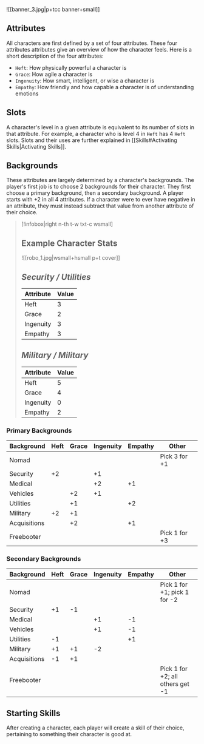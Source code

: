 ![[banner_3.jpg|p+tcc banner+small]]

## Attributes
All characters are first defined by a set of four attributes. These four attributes attributes give an overview of how the character feels. Here is a short description of the four attributes:
- `Heft`: How physically powerful a character is
- `Grace`: How agile a character is
- `Ingenuity`: How smart, intelligent, or wise a character is
- `Empathy`: How friendly and how capable a character is of understanding emotions

## Slots
A character's level in a given attribute is equivalent to its number of slots in that attribute. For example, a character who is level 4 in `Heft` has 4 `Heft` slots. Slots and their uses are further explained in [[Skills#Activating Skills|Activating Skills]].

## Backgrounds
These attributes are largely determined by a character's backgrounds. The player's first job is to choose 2 backgrounds for their character. They first choose a primary background, then a secondary background. A player starts with +2 in all 4 attributes. If a character were to ever have negative in an attribute, they must instead subtract that value from another attribute of their choice.

> [!infobox|right n-th t-w txt-c wsmall]
> ## **Example Character Stats**
>  ![[robo_1.jpg|wsmall+hsmall p+t cover]]
> ## *Security / Utilities*
> | Attribute | Value |
> | --- | --- | 
> | Heft | 3 |
> | Grace | 2 |
> | Ingenuity | 3 |
> | Empathy | 3 |
> 
> ## *Military / Military*
> | Attribute | Value |
> | --- | --- | 
> | Heft | 5 |
> | Grace | 4 |
> | Ingenuity | 0 |
> | Empathy | 2 |
### Primary Backgrounds
| Background   | Heft | Grace | Ingenuity | Empathy | Other            |
| ------------ | ---- | ----- | --------- | ------- | ---------------- |
| Nomad        |      |       |           |         | Pick 3 for +1 |
| Security     | +2    |       | +1         |         |                  |
| Medical      |      |       | +2         | +1       |                  |
| Vehicles     |      | +2     | +1         |         |                  |
| Utilities    |      | +1     |           | +2       |                  |
| Military     | +2    | +1     |           |         |                  |
| Acquisitions |      | +2     |           | +1       |                  |
| Freebooter   |      |       |           |         | Pick 1 for +3                 |

### Secondary Backgrounds
| Background   | Heft | Grace | Ingenuity | Empathy | Other                      |
| ------------ | ---- | ----- | --------- | ------- | -------------------------- |
| Nomad        |      |       |           |         | Pick 1 for +1; pick 1 for -2 |
| Security     | +1   | -1    |           |         |                            |
| Medical      |      |       | +1        | -1      |                            |
| Vehicles     |      |       | +1        | -1      |                            |
| Utilities    | -1   |       |           | +1      |                            |
| Military     | +1   | +1    | -2        |         |                            |
| Acquisitions | -1   | +1    |           |         |                            |
| Freebooter   |      |       |           |         | Pick 1 for +2; all others get -1                           |

## Starting Skills

After creating a character, each player will create a skill of their choice, pertaining to something their character is good at. 